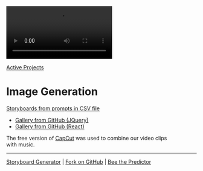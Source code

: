 <div class="floatRight">
<video width="100%" style="max-width:280px;" controls>
<source src="videos/ME-biking1.mp4" type="video/mp4">
</video>
</div>

[Active Projects](/projects/) 

# Image Generation

[Storyboards from prompts in CSV file](/replicate)
- [Gallery from GitHub (JQuery)](/replicate/images/)
- [Gallery from GitHub (React)](/react-gallery/view/)

The free version of [CapCut](https://capcut.com) was used to combine our video clips with&nbsp;music.

---
[Storyboard Generator](../) | [Fork on GitHub](https://github.com/modelearth/replicate/) | [Bee the Predictor](/RealityStream/input/bees/)
<!--
## AI Images Generated from Replicate API

We'll be using Streamlit python to generate and save images based on our NAICS industry descriptions and EPA impact indicators.

[generateimages.streamlit.app](https://generateimages.streamlit.app)

[More Streamlit apps](https://streamlit.io/gallery)

## NAICS Data

[NAICS Lookup](https://model.earth/data-pipeline/timelines/tabulator/)

[Annual NAICS data for US counties](https://github.com/ModelEarth/community-data/tree/master/industries/naics/US/counties)
-->
